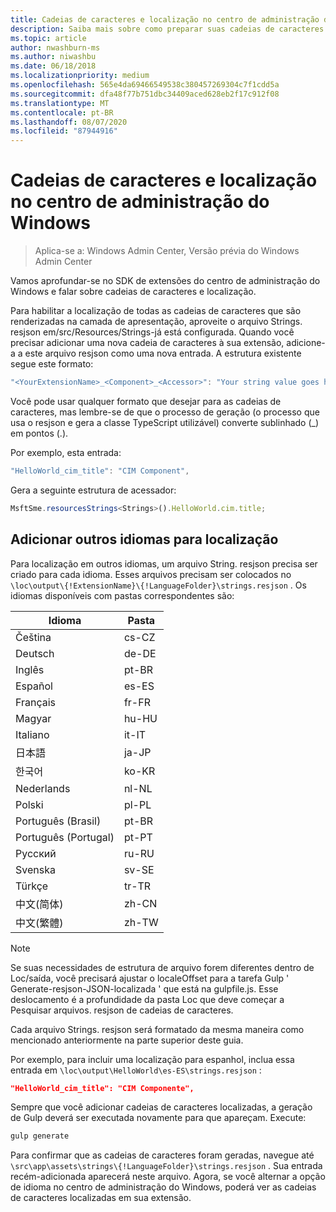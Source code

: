 ```yaml
---
title: Cadeias de caracteres e localização no centro de administração do Windows
description: Saiba mais sobre como preparar suas cadeias de caracteres para localização no SDK do centro de administração do Windows (projeto Honolulu)
ms.topic: article
author: nwashburn-ms
ms.author: niwashbu
ms.date: 06/18/2018
ms.localizationpriority: medium
ms.openlocfilehash: 565e4da69466549538c380457269304c7f1cdd5a
ms.sourcegitcommit: dfa48f77b751dbc34409aced628eb2f17c912f08
ms.translationtype: MT
ms.contentlocale: pt-BR
ms.lasthandoff: 08/07/2020
ms.locfileid: "87944916"
---
```

# <a name="strings-and-localization-in-windows-admin-center"></a>Cadeias de caracteres e localização no centro de administração do Windows #

>Aplica-se a: Windows Admin Center, Versão prévia do Windows Admin Center

Vamos aprofundar-se no SDK de extensões do centro de administração do Windows e falar sobre cadeias de caracteres e localização.

Para habilitar a localização de todas as cadeias de caracteres que são renderizadas na camada de apresentação, aproveite o arquivo Strings. resjson em/src/Resources/Strings-já está configurada. Quando você precisar adicionar uma nova cadeia de caracteres à sua extensão, adicione-a a este arquivo resjson como uma nova entrada. A estrutura existente segue este formato:

``` ts
"<YourExtensionName>_<Component>_<Accessor>": "Your string value goes here.",
```

Você pode usar qualquer formato que desejar para as cadeias de caracteres, mas lembre-se de que o processo de geração (o processo que usa o resjson e gera a classe TypeScript utilizável) converte sublinhado (_) em pontos (.).

Por exemplo, esta entrada:
``` ts
"HelloWorld_cim_title": "CIM Component",
```
Gera a seguinte estrutura de acessador:
``` ts
MsftSme.resourcesStrings<Strings>().HelloWorld.cim.title;
```

## <a name="add-other-languages-for-localization"></a>Adicionar outros idiomas para localização ##

Para localização em outros idiomas, um arquivo String. resjson precisa ser criado para cada idioma. Esses arquivos precisam ser colocados no ```\loc\output\{!ExtensionName}\{!LanguageFolder}\strings.resjson``` . Os idiomas disponíveis com pastas correspondentes são:

| Idioma      | Pasta      |
| ------------- |-------------|
| Čeština | cs-CZ |
| Deutsch | de-DE |
| Inglês | pt-BR |
| Español | es-ES |
| Français | fr-FR |
| Magyar | hu-HU |
| Italiano | it-IT |
| 日本語 | ja-JP |
| 한국어 | ko-KR |
| Nederlands | nl-NL |
| Polski | pl-PL |
| Português (Brasil) | pt-BR |
| Português (Portugal) | pt-PT |
| Русский | ru-RU |
| Svenska | sv-SE |
| Türkçe    | tr-TR |
| 中文(简体) | zh-CN |
| 中文(繁體) | zh-TW |
> [!NOTE]
> Se suas necessidades de estrutura de arquivo forem diferentes dentro de Loc/saída, você precisará ajustar o localeOffset para a tarefa Gulp ' Generate-resjson-JSON-localizada ' que está na gulpfile.js. Esse deslocamento é a profundidade da pasta Loc que deve começar a Pesquisar arquivos. resjson de cadeias de caracteres.

Cada arquivo Strings. resjson será formatado da mesma maneira como mencionado anteriormente na parte superior deste guia.

Por exemplo, para incluir uma localização para espanhol, inclua essa entrada em ```\loc\output\HelloWorld\es-ES\strings.resjson``` :
```json
"HelloWorld_cim_title": "CIM Componente",
```
Sempre que você adicionar cadeias de caracteres localizadas, a geração de Gulp deverá ser executada novamente para que apareçam. Execute:
``` cmd
gulp generate
```

Para confirmar que as cadeias de caracteres foram geradas, navegue até ```\src\app\assets\strings\{!LanguageFolder}\strings.resjson``` . Sua entrada recém-adicionada aparecerá neste arquivo.
Agora, se você alternar a opção de idioma no centro de administração do Windows, poderá ver as cadeias de caracteres localizadas em sua extensão.
